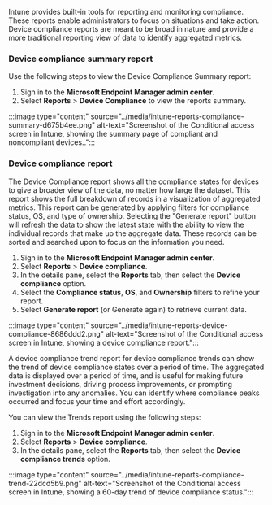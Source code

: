 Intune provides built-in tools for reporting and monitoring compliance. These reports enable administrators to focus on situations and take action. Device compliance reports are meant to be broad in nature and provide a more traditional reporting view of data to identify aggregated metrics.

### Device compliance summary report

Use the following steps to view the Device Compliance Summary report:

1.  Sign in to the **Microsoft Endpoint Manager admin center**.
2.  Select **Reports** &gt; **Device Compliance** to view the reports summary.

:::image type="content" source="../media/intune-reports-compliance-summary-d675b4ee.png" alt-text="Screenshot of the Conditional access screen in Intune, showing the summary page of compliant and noncompliant devices..":::


### Device compliance report

The Device Compliance report shows all the compliance states for devices to give a broader view of the data, no matter how large the dataset. This report shows the full breakdown of records in a visualization of aggregated metrics. This report can be generated by applying filters for compliance status, OS, and type of ownership. Selecting the "Generate report" button will refresh the data to show the latest state with the ability to view the individual records that make up the aggregate data. These records can be sorted and searched upon to focus on the information you need.

1.  Sign in to the **Microsoft Endpoint Manager admin center**.
2.  Select **Reports** &gt; **Device compliance**.
3.  In the details pane, select the **Reports** tab, then select the **Device compliance** option.
4.  Select the **Compliance status**, **OS**, and **Ownership** filters to refine your report.
5.  Select **Generate report** (or Generate again) to retrieve current data.

:::image type="content" source="../media/intune-reports-device-compliance-8686ddd2.png" alt-text="Screenshot of the Conditional access screen in Intune, showing a device compliance report.":::


A device compliance trend report for device compliance trends can show the trend of device compliance states over a period of time. The aggregated data is displayed over a period of time, and is useful for making future investment decisions, driving process improvements, or prompting investigation into any anomalies. You can identify where compliance peaks occurred and focus your time and effort accordingly.

You can view the Trends report using the following steps:

1.  Sign in to the **Microsoft Endpoint Manager admin center**.
2.  Select **Reports** &gt; **Device compliance**.
3.  In the details pane, select the **Reports** tab, then select the **Device compliance trends** option.

:::image type="content" source="../media/intune-reports-compliance-trend-22dcd5b9.png" alt-text="Screenshot of the Conditional access screen in Intune, showing a 60-day trend of device compliance status.":::
